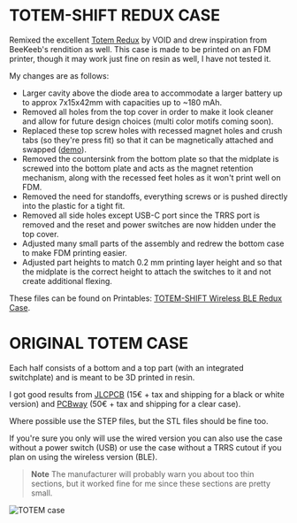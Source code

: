 # TOTEM-SHIFT REDUX CASE

Remixed the excellent [Totem Redux](https://www.printables.com/model/840146-totem-redux) by VOID and drew inspiration from BeeKeeb's rendition as well.
This case is made to be printed on an FDM printer, though it may work just fine on resin as well, I have not tested it.

My changes are as follows:
- Larger cavity above the diode area to accommodate a larger battery up to approx 7x15x42mm with capacities up to ~180 mAh.
- Removed all holes from the top cover in order to make it look cleaner and allow for future design choices (multi color motifs coming soon).
- Replaced these top screw holes with recessed magnet holes and crush tabs (so they're press fit) so that it can be magnetically attached and swapped ([demo](https://www.youtube.com/watch?v=WX03MpgzbRs)).
- Removed the countersink from the bottom plate so that the midplate is screwed into the bottom plate and acts as the magnet retention mechanism, along with the recessed feet holes as it won't print well on FDM.
- Removed the need for standoffs, everything screws or is pushed directly into the plastic for a tight fit.
- Removed all side holes except USB-C port since the TRRS port is removed and the reset and power switches are now hidden under the top cover.
- Adjusted many small parts of the assembly and redrew the bottom case to make FDM printing easier.
- Adjusted part heights to match 0.2 mm printing layer height and so that the midplate is the correct height to attach the switches to it and not create additional flexing.

These files can be found on Printables: [TOTEM-SHIFT Wireless BLE Redux Case](https://www.printables.com/model/1033457-totem-shift-wireless-ble-redux-split-splay-keyboar).

# ORIGINAL TOTEM CASE

Each half consists of a bottom and a top part (with an integrated switchplate) and is meant to be 3D printed in resin. 

I got good results from [JLCPCB](https://cart.jlcpcb.com/quote) (15€ + tax and shipping for a black or white version) and [PCBway](https://www.pcbway.com/rapid-prototyping/manufacture/?type=2&reffercode=TOP) (50€ + tax and shipping for a clear case).

Where possible use the STEP files, but the STL files should be fine too.

If you're sure you only will use the wired version you can also use the case without a power switch (USB) or use the case without a TRRS cutout if you plan on using the wireless version (BLE).

> **Note**
> The manufacturer will probably warn you about too thin sections, but it worked fine for me since these sections are pretty small.


![TOTEM case](/docs/images/TOTEM_case.png)